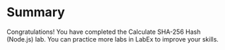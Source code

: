 # Summary

Congratulations! You have completed the Calculate SHA-256 Hash (Node.js) lab. You can practice more labs in LabEx to improve your skills.
